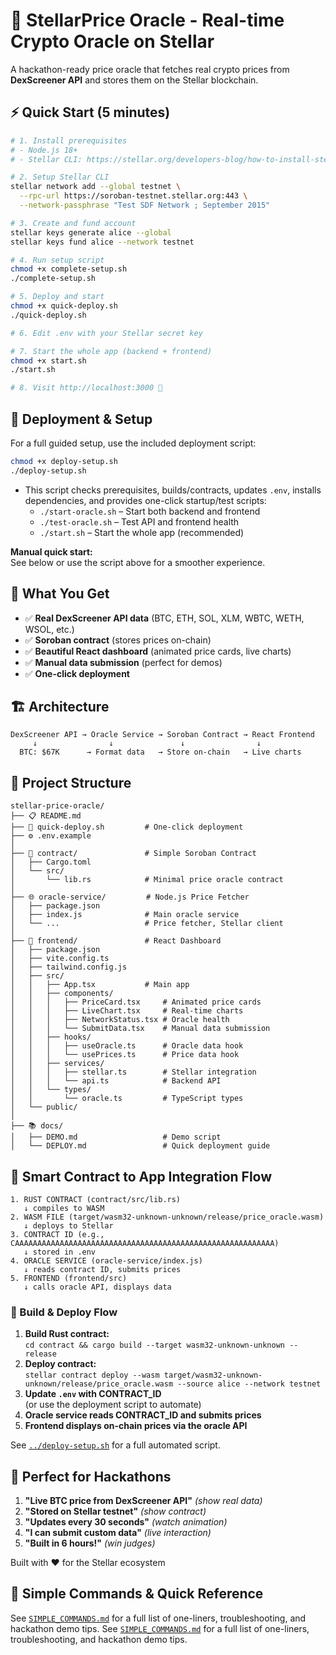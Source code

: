 
# 🚀 StellarPrice Oracle - Real-time Crypto Oracle on Stellar

A hackathon-ready price oracle that fetches real crypto prices from **DexScreener API** and stores them on the Stellar blockchain.

## ⚡ Quick Start (5 minutes)

```bash
# 1. Install prerequisites
# - Node.js 18+
# - Stellar CLI: https://stellar.org/developers-blog/how-to-install-stellar-cli

# 2. Setup Stellar CLI
stellar network add --global testnet \
  --rpc-url https://soroban-testnet.stellar.org:443 \
  --network-passphrase "Test SDF Network ; September 2015"

# 3. Create and fund account
stellar keys generate alice --global
stellar keys fund alice --network testnet

# 4. Run setup script
chmod +x complete-setup.sh
./complete-setup.sh

# 5. Deploy and start
chmod +x quick-deploy.sh
./quick-deploy.sh

# 6. Edit .env with your Stellar secret key

# 7. Start the whole app (backend + frontend)
chmod +x start.sh
./start.sh

# 8. Visit http://localhost:3000 🎉
```

## 🚀 Deployment & Setup

For a full guided setup, use the included deployment script:

```bash
chmod +x deploy-setup.sh
./deploy-setup.sh
```

- This script checks prerequisites, builds/contracts, updates `.env`, installs dependencies, and provides one-click startup/test scripts:
  - `./start-oracle.sh` – Start both backend and frontend
  - `./test-oracle.sh` – Test API and frontend health
  - `./start.sh` – Start the whole app (recommended)

**Manual quick start:**  
See below or use the script above for a smoother experience.

## 🎯 What You Get

- ✅ **Real DexScreener API data** (BTC, ETH, SOL, XLM, WBTC, WETH, WSOL, etc.)
- ✅ **Soroban contract** (stores prices on-chain)
- ✅ **Beautiful React dashboard** (animated price cards, live charts)
- ✅ **Manual data submission** (perfect for demos)
- ✅ **One-click deployment**

## 🏗️ Architecture

```
DexScreener API → Oracle Service → Soroban Contract → React Frontend
     ↓                ↓               ↓                ↓
  BTC: $67K      → Format data   → Store on-chain   → Live charts
```

## 📁 Project Structure

```
stellar-price-oracle/
├── 📋 README.md
├── 🚀 quick-deploy.sh         # One-click deployment
├── ⚙️ .env.example
│
├── 🦀 contract/               # Simple Soroban Contract
│   ├── Cargo.toml
│   └── src/
│       └── lib.rs            # Minimal price oracle contract
│
├── 🌐 oracle-service/         # Node.js Price Fetcher
│   ├── package.json
│   ├── index.js              # Main oracle service
│   └── ...                   # Price fetcher, Stellar client
│
├── 🎨 frontend/               # React Dashboard
│   ├── package.json
│   ├── vite.config.ts
│   ├── tailwind.config.js
│   ├── src/
│   │   ├── App.tsx           # Main app
│   │   ├── components/
│   │   │   ├── PriceCard.tsx     # Animated price cards
│   │   │   ├── LiveChart.tsx     # Real-time charts
│   │   │   ├── NetworkStatus.tsx # Oracle health
│   │   │   └── SubmitData.tsx    # Manual data submission
│   │   ├── hooks/
│   │   │   ├── useOracle.ts      # Oracle data hook
│   │   │   └── usePrices.ts      # Price data hook
│   │   ├── services/
│   │   │   ├── stellar.ts        # Stellar integration
│   │   │   └── api.ts            # Backend API
│   │   └── types/
│   │       └── oracle.ts         # TypeScript types
│   └── public/
│
├── 📚 docs/
│   ├── DEMO.md                   # Demo script
│   └── DEPLOY.md                 # Quick deployment guide
```

## 🔗 Smart Contract to App Integration Flow

```
1. RUST CONTRACT (contract/src/lib.rs)
   ↓ compiles to WASM
2. WASM FILE (target/wasm32-unknown-unknown/release/price_oracle.wasm)
   ↓ deploys to Stellar
3. CONTRACT ID (e.g., CAAAAAAAAAAAAAAAAAAAAAAAAAAAAAAAAAAAAAAAAAAAAAAAAAAAAAAAAAA)
   ↓ stored in .env
4. ORACLE SERVICE (oracle-service/index.js)
   ↓ reads contract ID, submits prices
5. FRONTEND (frontend/src)
   ↓ calls oracle API, displays data
```

### 🦀 Build & Deploy Flow

1. **Build Rust contract:**  
   `cd contract && cargo build --target wasm32-unknown-unknown --release`
2. **Deploy contract:**  
   `stellar contract deploy --wasm target/wasm32-unknown-unknown/release/price_oracle.wasm --source alice --network testnet`
3. **Update `.env` with CONTRACT_ID**  
   (or use the deployment script to automate)
4. **Oracle service reads CONTRACT_ID and submits prices**
5. **Frontend displays on-chain prices via the oracle API**

See [`../deploy-setup.sh`](../deploy-setup.sh) for a full automated script.

## 🎪 Perfect for Hackathons

1. **"Live BTC price from DexScreener API"** *(show real data)*
2. **"Stored on Stellar testnet"** *(show contract)*  
3. **"Updates every 30 seconds"** *(watch animation)*
4. **"I can submit custom data"** *(live interaction)*
5. **"Built in 6 hours!"** *(win judges)*

Built with ❤️ for the Stellar ecosystem

## 🚀 Simple Commands & Quick Reference

See [`SIMPLE_COMMANDS.md`](./SIMPLE_COMMANDS.md) for a full list of one-liners, troubleshooting, and hackathon demo tips.
See [`SIMPLE_COMMANDS.md`](./SIMPLE_COMMANDS.md) for a full list of one-liners, troubleshooting, and hackathon demo tips.
